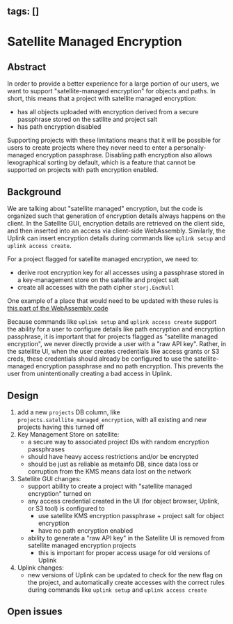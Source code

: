 tags: []
---

# Satellite Managed Encryption

## Abstract

In order to provide a better experience for a large portion of our users, we want to support "satellite-managed encryption" for objects and paths. In short, this means that a project with satellite managed encryption:

* has all objects uploaded with encryption derived from a secure passphrase stored on the satllite and project salt
* has path encryption disabled

Supporting projects with these limitations means that it will be possible for users to create projects where they never need to enter a personally-managed encryption passphrase. Disabling path encryption also allows lexographical sorting by default, which is a feature that cannot be supported on projects with path encryption enabled.

## Background

We are talking about "satellite managed" encryption, but the code is organized such that generation of encryption details always happens on the client. In the Satellite GUI, encryption details are retrieved on the client side, and then inserted into an access via client-side WebAssembly. Similarly, the Uplink can insert encryption details during commands like `uplink setup` and `uplink access create`.

For a project flagged for satellite managed encryption, we need to:
* derive root encryption key for all accesses using a passphrase stored in a key-management store on the satellite and project salt
* create all accesses with the path cipher `storj.EncNull`

One example of a place that would need to be updated with these rules is [this part of the WebAssembly code](https://github.com/storj/storj/blob/a62929fd5757a40eda5d0b044ad2cefc14708410/satellite/console/consolewasm/access.go#L22-L29)

Because commands like `uplink setup` and `uplink access create` support the ability for a user to configure details like path encryption and encryption passphrase, it is important that for projects flagged as "satellite managed encryption", we never directly provide a user with a "raw API key". Rather, in the satellite UI, when the user creates credentials like access grants or S3 creds, these credentials should already be configured to use the satellite-managed encryption passphrase and no path encryption. This prevents the user from unintentionally creating a bad access in Uplink.

## Design

1. add a new `projects` DB column, like `projects.satellite_managed_encryption`, with all existing and new projects having this turned off
2. Key Management Store on satellite:
    * a secure way to associated project IDs with random encryption passphrases
    * should have heavy access restrictions and/or be encrypted
    * should be just as reliable as metainfo DB, since data loss or corruption from the KMS means data lost on the network
3. Satellite GUI changes:
    * support ability to create a project with "satellite managed encryption" turned on
    * any access credential created in the UI (for object browser, Uplink, or S3 tool) is configured to
        * use satellite KMS encryption passphrase + project salt for object encryption
        * have no path encryption enabled
    * ability to generate a "raw API key" in the Satellite UI is removed from satellite managed encryption projects
        * this is important for proper access usage for old versions of Uplink
4. Uplink changes:
    * new versions of Uplink can be updated to check for the new flag on the project, and automatically create accesses with the correct rules during commands like `uplink setup` and `uplink access create`

## Open issues

